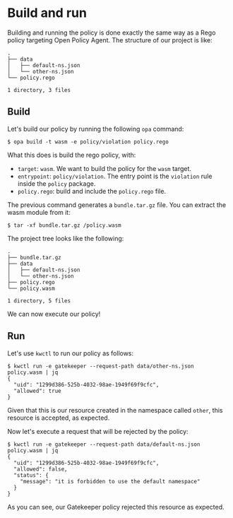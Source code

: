 # Build and run

Building and running the policy is done exactly the same way as a Rego
policy targeting Open Policy Agent. The structure of our project is
like:

```
.
├── data
│   ├── default-ns.json
│   └── other-ns.json
└── policy.rego

1 directory, 3 files
```

## Build

Let's build our policy by running the following `opa` command:

```shell
$ opa build -t wasm -e policy/violation policy.rego
```

What this does is build the rego policy, with:

- `target`: `wasm`. We want  to build the policy for the `wasm` target.
- `entrypoint`: `policy/violation`. The entry point is the `violation`
rule inside the `policy` package.
- `policy.rego`: build and include the `policy.rego` file.

The previous command generates a `bundle.tar.gz` file. You can extract
the wasm module from it:

```shell
$ tar -xf bundle.tar.gz /policy.wasm
```

The project tree looks like the following:

```
.
├── bundle.tar.gz
├── data
│   ├── default-ns.json
│   └── other-ns.json
├── policy.rego
└── policy.wasm

1 directory, 5 files
```

We can now execute our policy!

## Run

Let's use `kwctl` to run our policy as follows:

```
$ kwctl run -e gatekeeper --request-path data/other-ns.json policy.wasm | jq
{
  "uid": "1299d386-525b-4032-98ae-1949f69f9cfc",
  "allowed": true
}
```

Given that this is our resource created in the namespace called
`other`, this resource is accepted, as expected.

Now let's execute a request that will be rejected by the policy:

```
$ kwctl run -e gatekeeper --request-path data/default-ns.json policy.wasm | jq
{
  "uid": "1299d386-525b-4032-98ae-1949f69f9cfc",
  "allowed": false,
  "status": {
    "message": "it is forbidden to use the default namespace"
  }
}
```

As you can see, our Gatekeeper policy rejected this resource as expected.

